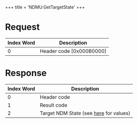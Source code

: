 +++
title = 'NDMU:GetTargetState'
+++

# Request

| Index Word | Description                |
|------------|----------------------------|
| 0          | Header code \[0x000B0000\] |

# Response

| Index Word | Description                                                       |
|------------|-------------------------------------------------------------------|
| 0          | Header code                                                       |
| 1          | Result code                                                       |
| 2          | Target NDM State (see [here](NDM_Services "wikilink") for values) |